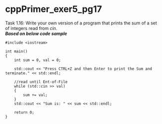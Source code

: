 # cppPrimer_exer5_pg17
Task 1.16: Write your own version of a program that prints the sum of a set of integers read from _cin_.\
_**Based on below code sample**_
```
#include <iostream>

int main()
{
	int sum = 0, val = 0;

	std::cout << "Press CTRL+Z and then Enter to print the Sum and terminate." << std::endl;

	//read until Ent-of-File
	while (std::cin >> val)
	{
		sum += val;
	}
	std::cout << "Sum is: " << sum << std::endl;

	return 0;
}
```
